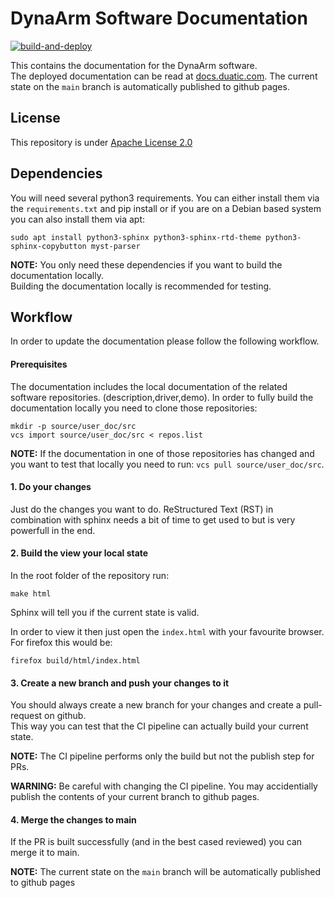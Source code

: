 # DynaArm Software Documentation

[![build-and-deploy](https://github.com/Duatic/dynaarm_software_documentation/actions/workflows/build-and-deploy.yml/badge.svg)](https://github.com/Duatic/dynaarm_software_documentation/actions/workflows/build-and-deploy.yml)

This contains the documentation for the DynaArm software. \
The deployed documentation can be read at [docs.duatic.com](https://docs.duatic.com). 
The current state on the `main` branch is automatically published to github pages.

## License

This repository is under [Apache License 2.0](./LICENSE)

## Dependencies 

You will need several python3 requirements. You can either install them via the `requirements.txt` and pip install or if you are on a Debian based system you can also install them via apt:

```
sudo apt install python3-sphinx python3-sphinx-rtd-theme python3-sphinx-copybutton myst-parser
```

__NOTE:__ You only need these dependencies if you want to build the documentation locally.\
Building the documentation locally is recommended for testing.



## Workflow

In order to update the documentation please follow the following workflow.

#### Prerequisites 

The documentation includes the local documentation of the related software repositories. (description,driver,demo). 
In order to fully build the documentation locally you need to clone those repositories:

```
mkdir -p source/user_doc/src
vcs import source/user_doc/src < repos.list
```

__NOTE:__ If the documentation in one of those repositories has changed and you want to test that locally you need to run: `vcs pull source/user_doc/src`.

#### 1. Do your changes

Just do the changes you want to do. ReStructured Text (RST) in combination with sphinx needs a bit of time to get used to but is very powerfull in the end.

#### 2. Build the view your local state

In the root folder of the repository run:

```
make html
```

Sphinx will tell you if the current state is valid.

In order to view it then just open the `index.html` with your favourite browser. For firefox this would be:

```
firefox build/html/index.html  
```

#### 3. Create a new branch and push your changes to it

You should always create a new branch for your changes and create a pull-request on github.\
This way you can test that the CI pipeline can actually build your current state.

__NOTE:__ The CI pipeline performs only the build but not the publish step for PRs. 

__WARNING:__ Be careful with changing the CI pipeline. You may accidentially publish the contents of your current branch to github pages.


#### 4. Merge the changes to main

If the PR is built successfully (and in the best cased reviewed) you can merge it to main.

__NOTE:__ The current state on the `main` branch will be automatically published to github pages

